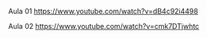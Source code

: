 Aula 01
https://www.youtube.com/watch?v=dB4c92i4498

Aula 02
https://www.youtube.com/watch?v=cmk7DTjwhtc